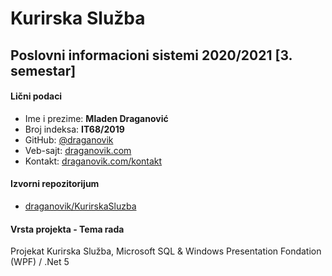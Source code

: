 # Kurirska Služba

## Poslovni informacioni sistemi 2020/2021 [3. semestar]

#### Lični podaci
- Ime i prezime: **Mladen Draganović**
- Broj indeksa: **IT68/2019**
- GitHub: [@draganovik](https://github.com/draganovik)
- Veb-sajt: [draganovik.com](https://draganovik.com)
- Kontakt: [draganovik.com/kontakt](https://draganovik.com/kontakt)

#### Izvorni repozitorijum
- [draganovik/KurirskaSluzba](https://github.com/draganovik/KurirskaSluzba)

#### Vrsta projekta - Tema rada
 Projekat Kurirska Služba, Microsoft SQL & Windows Presentation Fondation (WPF) / .Net 5
